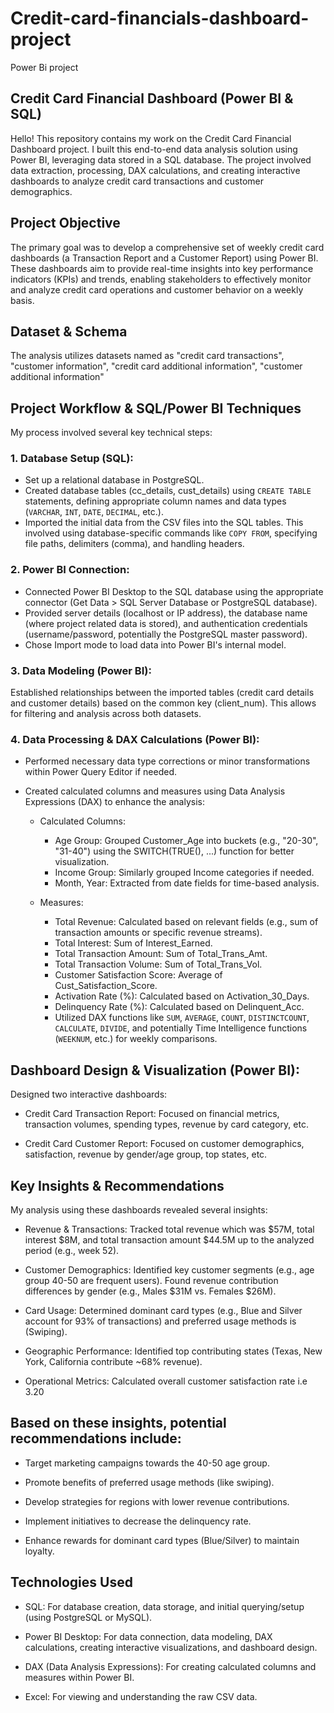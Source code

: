 # Credit-card-financials-dashboard-project
Power Bi project


## Credit Card Financial Dashboard (Power BI & SQL)
Hello! This repository contains my work on the Credit Card Financial Dashboard project. I built this end-to-end data analysis solution using Power BI, leveraging data stored in a SQL database. The project involved data extraction, processing, DAX calculations, and creating interactive dashboards to analyze credit card transactions and customer demographics.


## Project Objective
The primary goal was to develop a comprehensive set of weekly credit card dashboards (a Transaction Report and a Customer Report) using Power BI. These dashboards aim to provide real-time insights into key performance indicators (KPIs) and trends, enabling stakeholders to effectively monitor and analyze credit card operations and customer behavior on a weekly basis.


## Dataset & Schema
The analysis utilizes datasets named as "credit card transactions", "customer information", "credit card additional information", "customer additional information"



## Project Workflow & SQL/Power BI Techniques
My process involved several key technical steps:

### 1. Database Setup (SQL):
- Set up a relational database in PostgreSQL.
- Created database tables (cc_details, cust_details) using `CREATE TABLE` statements, defining appropriate column names and data types (`VARCHAR`, `INT`, `DATE`, `DECIMAL`, etc.).
- Imported the initial data from the CSV files into the SQL tables. This involved using database-specific commands like `COPY FROM`, specifying file paths, delimiters (comma), and handling headers.

### 2. Power BI Connection:
- Connected Power BI Desktop to the SQL database using the appropriate connector (Get Data > SQL Server Database or PostgreSQL database).
- Provided server details (localhost or IP address), the database name (where project related data is stored), and authentication credentials (username/password, potentially the PostgreSQL master password).
- Chose Import mode to load data into Power BI's internal model.

### 3. Data Modeling (Power BI):
Established relationships between the imported tables (credit card details and customer details) based on the common key (client_num). This allows for filtering and analysis across both datasets.

### 4. Data Processing & DAX Calculations (Power BI):
- Performed necessary data type corrections or minor transformations within Power Query Editor if needed.
- Created calculated columns and measures using Data Analysis Expressions (DAX) to enhance the analysis:
    
    - Calculated Columns:
       - Age Group: Grouped Customer_Age into buckets (e.g., "20-30", "31-40") using the SWITCH(TRUE(), ...) function for better visualization.
       - Income Group: Similarly grouped Income categories if needed.
       - Month, Year: Extracted from date fields for time-based analysis.

   

    - Measures:
       - Total Revenue: Calculated based on relevant fields (e.g., sum of transaction amounts or specific revenue streams).
       - Total Interest: Sum of Interest_Earned.
       - Total Transaction Amount: Sum of Total_Trans_Amt.
       - Total Transaction Volume: Sum of Total_Trans_Vol.
       - Customer Satisfaction Score: Average of Cust_Satisfaction_Score.
       - Activation Rate (%): Calculated based on Activation_30_Days.
       - Delinquency Rate (%): Calculated based on Delinquent_Acc.
       - Utilized DAX functions like `SUM`, `AVERAGE`, `COUNT`, `DISTINCTCOUNT`, `CALCULATE`, `DIVIDE`, and potentially Time Intelligence functions (`WEEKNUM`, etc.) for weekly comparisons.


## Dashboard Design & Visualization (Power BI):
Designed two interactive dashboards:
   - Credit Card Transaction Report: Focused on financial metrics, transaction volumes, spending types, revenue by card category, etc.
     
   - Credit Card Customer Report: Focused on customer demographics, satisfaction, revenue by gender/age group, top states, etc.


## Key Insights & Recommendations
My analysis using these dashboards revealed several insights:

- Revenue & Transactions: Tracked total revenue which was $57M, total interest $8M, and total transaction amount $44.5M up to the analyzed period (e.g., week 52).

- Customer Demographics: Identified key customer segments (e.g., age group 40-50 are frequent users). Found revenue contribution differences by gender (e.g., Males $31M vs. Females $26M).

- Card Usage: Determined dominant card types (e.g., Blue and Silver account for 93% of transactions) and preferred usage methods is (Swiping).

- Geographic Performance: Identified top contributing states (Texas, New York, California contribute ~68% revenue).

- Operational Metrics: Calculated overall customer satisfaction rate i.e 3.20


## Based on these insights, potential recommendations include:
- Target marketing campaigns towards the 40-50 age group.

- Promote benefits of preferred usage methods (like swiping).

- Develop strategies for regions with lower revenue contributions.

- Implement initiatives to decrease the delinquency rate.

- Enhance rewards for dominant card types (Blue/Silver) to maintain loyalty.


## Technologies Used
- SQL: For database creation, data storage, and initial querying/setup (using PostgreSQL or MySQL).

- Power BI Desktop: For data connection, data modeling, DAX calculations, creating interactive visualizations, and dashboard design.

- DAX (Data Analysis Expressions): For creating calculated columns and measures within Power BI.

- Excel: For viewing and understanding the raw CSV data.







